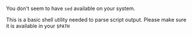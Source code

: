 You don't seem to have `sed` available on your system.

This is a basic shell utility needed to parse script output. Please make sure it is available in your `$PATH`
